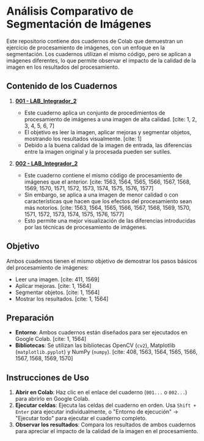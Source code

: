 #  Análisis Comparativo de Segmentación de Imágenes

Este repositorio contiene dos cuadernos de Colab que demuestran un ejercicio de procesamiento de imágenes, con un enfoque en la segmentación.  Los cuadernos utilizan el mismo código, pero se aplican a imágenes diferentes, lo que permite observar el impacto de la calidad de la imagen en los resultados del procesamiento.

## Contenido de los Cuadernos

1.  **[001 - LAB\_Integrador\_2](001%20-%20LAB_Integrador_2.ipynb)**

    * Este cuaderno aplica un conjunto de procedimientos de procesamiento de imágenes a una imagen de alta calidad. [cite: 1, 2, 3, 4, 5, 6, 7]
    * El objetivo es leer la imagen, aplicar mejoras y segmentar objetos, mostrando los resultados visualmente. [cite: 1]
    * Debido a la buena calidad de la imagen de entrada, las diferencias entre la imagen original y la procesada pueden ser sutiles.

2.  **[002 - LAB\_Integrador\_2](002%20-%20LAB_Integrador_2.ipynb)**

    * Este cuaderno contiene el mismo código de procesamiento de imágenes que el anterior. [cite: 1563, 1564, 1565, 1566, 1567, 1568, 1569, 1570, 1571, 1572, 1573, 1574, 1575, 1576, 1577]
    * Sin embargo, se aplica a una imagen de menor calidad o con características que hacen que los efectos del procesamiento sean más notorios. [cite: 1563, 1564, 1565, 1566, 1567, 1568, 1569, 1570, 1571, 1572, 1573, 1574, 1575, 1576, 1577]
    * Esto permite una mejor visualización de las diferencias introducidas por las técnicas de procesamiento de imágenes.

## Objetivo

Ambos cuadernos tienen el mismo objetivo de demostrar los pasos básicos del procesamiento de imágenes:

* Leer una imagen. [cite: 411, 1569]
* Aplicar mejoras. [cite: 1, 1564]
* Segmentar objetos. [cite: 1, 1564]
* Mostrar los resultados. [cite: 1, 1564]

## Preparación

* **Entorno**: Ambos cuadernos están diseñados para ser ejecutados en Google Colab. [cite: 1, 1564]
* **Bibliotecas**:  Se utilizan las bibliotecas OpenCV (`cv2`), Matplotlib (`matplotlib.pyplot`) y NumPy (`numpy`). [cite: 408, 1563, 1564, 1565, 1566, 1567, 1568, 1569, 1570]

## Instrucciones de Uso

1.  **Abrir en Colab**:  Haz clic en el enlace del cuaderno (`001...` o `002...`) para abrirlo en Google Colab.
2.  **Ejecutar celdas**: Ejecuta las celdas del cuaderno en orden.  Usa `Shift + Enter` para ejecutar individualmente, o "Entorno de ejecución" -> "Ejecutar todo" para ejecutar el cuaderno completo.
3.  **Observar los resultados**: Compara los resultados de ambos cuadernos para apreciar el impacto de la calidad de la imagen en el procesamiento.